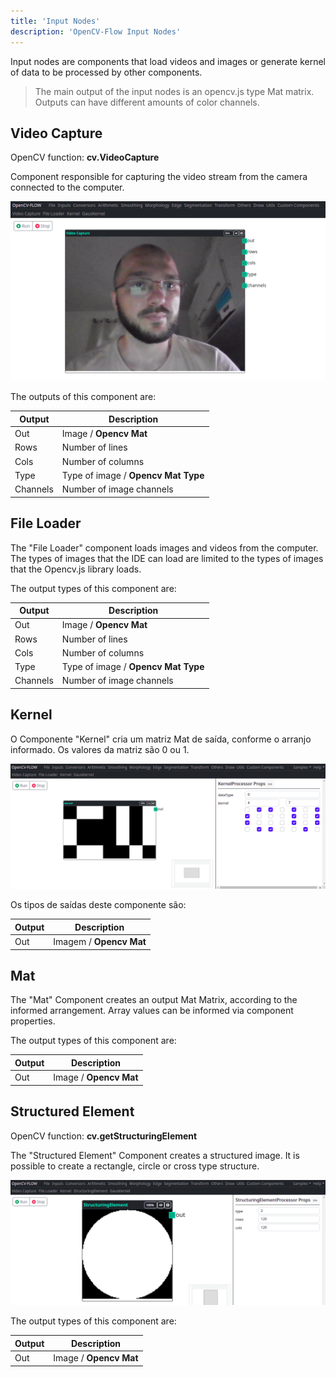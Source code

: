 ```yaml
---
title: 'Input Nodes'
description: 'OpenCV-Flow Input Nodes'
---
```


Input nodes are components that load videos and images or generate kernel of data to be processed by other components.

> The main output of the input nodes is an opencv.js type Mat matrix.
> Outputs can have different amounts of color channels.

## Video Capture

OpenCV function: **cv.VideoCapture**

Component responsible for capturing the video stream from the camera connected to the computer.

![Video Capture](../../assets/inputs/videocapture.png)

The outputs of this component are:

| Output    | Description |
|-----------|-------------|
| Out       | Image / **Opencv Mat**   |
| Rows      | Number of lines      |
| Cols      | Number of columns     |
| Type      | Type of image / **Opencv Mat Type**  |
| Channels  | Number of image channels |

## File Loader

The "File Loader" component loads images and videos from the computer.
The types of images that the IDE can load are limited to the types of images that the Opencv.js library loads.

The output types of this component are:

| Output    | Description |
|-----------|-------------|
| Out       | Image / **Opencv Mat**   |
| Rows      | Number of lines      |
| Cols      | Number of columns    |
| Type      | Type of image / **Opencv Mat Type**  |
| Channels  | Number of image channels |

## Kernel

O Componente "Kernel" cria um matriz Mat de saída, conforme o arranjo informado.
Os valores da matriz são 0 ou 1. 

![Kernel Capture](../../assets/inputs/kernelcapture.png)

Os tipos de saídas deste componente são:

| Output    | Description |
|-----------|-------------|
| Out       | Imagem / **Opencv Mat**   |


## Mat

The "Mat" Component creates an output Mat Matrix, according to the informed arrangement.
Array values can be informed via component properties.

The output types of this component are:

| Output    | Description |
|-----------|-------------|
| Out       | Image / **Opencv Mat**   |


## Structured Element

OpenCV function: **cv.getStructuringElement**

The "Structured Element" Component creates a structured image.
It is possible to create a rectangle, circle or cross type structure.

![Structured Element Capture](../../assets/inputs/structuredelementcapture.png)

The output types of this component are:

| Output    | Description |
|-----------|-------------|
| Out       | Image / **Opencv Mat**   |